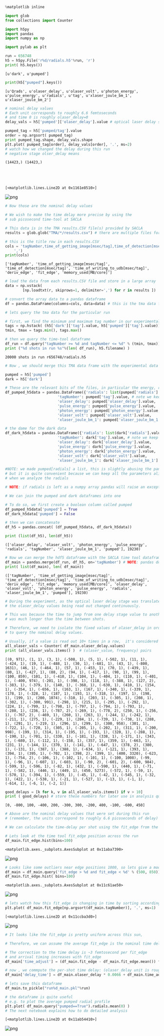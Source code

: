 

```python
%matplotlib inline

import glob
from collections import Counter

import h5py
import pandas
import numpy as np

import pylab as plt
```


```python
run = 656748
h5 = h5py.File('r%d/radials.h5'%run, 'r')
print( h5.keys())
```

    [u'dark', u'pumped']



```python
print(h5["pumped"].keys())
```

    [u'Qrads', u'olaser_delay', u'olaser_volt', u'photon_energy', u'pulse_energy', u'radials', u'tag', u'xlaser_joule_bm_1', u'xlaser_joule_bm_2']



```python
# nominal delay values
# Each unit corresponds to roughly 6.6 femtoseconds
# and time 0 is roughly olaser_delay=0
delay_vals = h5['pumped']['olaser_delay'].value # optical laser delay stage value
```


```python
pumped_tag = h5['pumped/tag'].value
order = np.argsort( pumped_tag)
print pumped_tag.shape, delay_vals.shape
plt.plot( pumped_tag[order], delay_vals[order], '.', ms=2)
# watch how we changed the delay during this run
# negative stage olser_delay means
```

    (14423,) (14423,)





    [<matplotlib.lines.Line2D at 0x1161e8510>]




![png](tma_analysis_sacla_files/tma_analysis_sacla_4_2.png)



```python
# Now those are the nominal delay values

# We wish to make the time delay more precise by using the 
# sub picosecond time-tool at SACLA

# This data is in the TMA results.CSV file(s) provided by SACLA
results = glob.glob("TMA/*/results.csv") # there are multiple files for different parts of the experiment
```


```python
# this is the title row in each results.CSV
cols = 'tagNumber,time_of_getting_image[msec/tag],time_of_detection[msec/tag],time_of_writing_to_udb[msec/tag],deriv_edge,fit_edge,memory_used[MB/core]'.split(
    ',')
print(cols)
```

    ['tagNumber', 'time_of_getting_image[msec/tag]', 'time_of_detection[msec/tag]', 'time_of_writing_to_udb[msec/tag]', 'deriv_edge', 'fit_edge', 'memory_used[MB/core]']



```python
# load the data from each results.CSV file and store in a large array
data = np.vstack(
        [np.loadtxt(r, skiprows=1, delimiter=',') for r in results ])

```


```python
# convert the array data to a pandas dataframe
df = pandas.DataFrame(columns=cols, data=data) # this is the tma data for the entire experiment
```


```python
# lets query the tma data for the particular run 

# first, we find the minimum and maximum tag number in our experimental data h5 file
tags = np.hstack( (h5['dark']['tag'].value, h5['pumped']['tag'].value))
tmin, tmax = tags.min(), tags.max()

# then we query the time-tool dataframe
df_run = df.query("tagNumber >= %d and tagNumber <= %d" % (tmin, tmax))
print ("%d shots in run %s"%(len( df_run), h5.filename) )
```

    20000 shots in run r656748/radials.h5



```python
# Now , we should merge this TMA data frame with the experimental data in the hdf5 file

pumped = h5['pumped']
dark = h5['dark']

# These are the relevant bits of the files, in particular the energy, radials and tag number
df_pumped_h5data = pandas.DataFrame({'radials': list(pumped['radials'].value),
                        'tagNumber': pumped['tag'].value, # note we keep same name tagNumber as the TMA data for merging
                        'olaser_delay': pumped['olaser_delay'].value,
                        'pulse_energy': pumped['pulse_energy'].value,
                        'photon_energy': pumped['photon_energy'].value,
                        'olaser_volt': pumped['olaser_volt'].value,
                        'xlaser_joule_bm_1': pumped['xlaser_joule_bm_1'].value})

# the dame for the dark data
df_dark_h5data = pandas.DataFrame({'radials': list(dark['radials'].value),
                        'tagNumber': dark['tag'].value, # note we keep same name tagNumber as the TMA data for merging
                        'olaser_delay': dark['olaser_delay'].value,
                        'pulse_energy': dark['pulse_energy'].value,
                        'photon_energy': dark['photon_energy'].value,
                        'olaser_volt': dark['olaser_volt'].value,
                        'xlaser_joule_bm_1': dark['xlaser_joule_bm_1'].value})

#NOTE: we made pumped[radials] a list, this is slightly abusing the pandas philosophy
# but it is quite convenient because we can keep all the parameters aligned 
# when we analyze the radials

# NOTE: if radials is left as a numpy array pandas will raise an exception
```


```python
# We can join the pumped and dark dataframes into one

# To do so, we first create a boolean column called pumped
df_pumped_h5data['pumped'] = True
df_dark_h5data['pumped'] = False

# then we can concatenate
df_h5 = pandas.concat( (df_pumped_h5data, df_dark_h5data))
```


```python
print (list(df_h5), len(df_h5))
```

    (['olaser_delay', 'olaser_volt', 'photon_energy', 'pulse_energy', 'radials', 'tagNumber', 'xlaser_joule_bm_1', 'pumped'], 19230)



```python
# Now we can merge the hdf5 dataframe with the SACLA time tool dataframe
df_main = pandas.merge(df_run, df_h5, on='tagNumber') # NOTE: pandas does an inner merge by default
print( list(df_main), len( df_main))
```

    (['tagNumber', 'time_of_getting_image[msec/tag]', 'time_of_detection[msec/tag]', 'time_of_writing_to_udb[msec/tag]', 'deriv_edge', 'fit_edge', 'memory_used[MB/core]', 'olaser_delay', 'olaser_volt', 'photon_energy', 'pulse_energy', 'radials', 'xlaser_joule_bm_1', 'pumped'], 19230)



```python
# During the experiment, as the optical laser delay stage was translated, 
# the olaser_delay values being read out changed continuously.

# This was because the time to jump from one delay stage value to another
# was much longer than the time between shots. 

# Therefore, we need to isolate the fixed values of olaser_delay in order 
# to query the nominal delay values.

# Usually, if a value is read out 10+ times in a row,  it's considered a fixed value
all_olaser_vals = Counter( df_main.olaser_delay.values)
print (all_olaser_vals.items() )  # (olaser_value, frequency) pairs

```

    [(0, 971), (1, 1), (3, 1), (-508, 1), (5, 1), (-502, 1), (11, 1), (-424, 1), (19, 1), (-488, 1), (30, 1), (-681, 1), (43, 1), (-800, 1631), (46, 1), (-464, 1), (57, 1), (-453, 1), (70, 1), (-439, 1), (80, 1), (-427, 1), (88, 2), (94, 1), (-417, 1), (98, 1), (99, 1), (100, 859), (101, 1), (-410, 1), (104, 1), (-404, 1), (110, 1), (-401, 1), (-400, 974), (-201, 1), (-398, 1), (118, 1), (-388, 1), (127, 2), (-383, 1), (-379, 1), (140, 1), (-368, 1), (-630, 1), (410, 1), (154, 1), (-354, 1), (-656, 1), (163, 1), (167, 1), (-340, 1), (-339, 1), (178, 1), (-328, 1), (187, 1), (193, 1), (-318, 1), (197, 1), (198, 1), (199, 1), (200, 1074), (-310, 1), (203, 1), (-305, 1), (208, 1), (-302, 1), (-300, 991), (-298, 1), (215, 1), (-295, 1), (-292, 1), (224, 1), (-799, 1), (-798, 1), (-797, 1), (-794, 1), (-793, 1), (-280, 1), (236, 1), (-787, 2), (-269, 1), (-778, 2), (250, 1), (-256, 1), (-767, 2), (-469, 1), (260, 1), (263, 1), (-244, 1), (-242, 1), (-211, 1), (275, 1), (-229, 1), (284, 1), (-739, 1), (-738, 1), (288, 1), (291, 1), (-219, 1), (296, 1), (299, 1), (300, 958), (301, 1), (-722, 1), (-720, 1), (305, 1), (-205, 1), (-202, 1), (311, 1), (-200, 998), (-199, 1), (314, 1), (-195, 1), (-193, 1), (320, 1), (-288, 1), (-190, 1), (-701, 1), (330, 1), (-181, 1), (338, 1), (-171, 1), (343, 1), (-680, 1), (-112, 1), (-158, 1), (357, 1), (359, 1), (-663, 1), (231, 1), (-144, 1), (370, 1), (-141, 1), (-647, 1), (378, 2), (380, 1), (-131, 1), (387, 1), (388, 1), (-634, 1), (-121, 1), (393, 1), (394, 1), (395, 1), (-702, 1), (398, 2), (399, 1), (400, 3320), (-623, 1), (-754, 2), (-106, 1), (-102, 1), (-101, 1), (-100, 1008), (-99, 1), (-96, 1), (-607, 1), (-603, 1), (-90, 2), (-601, 2), (-600, 984), (-599, 1), (-596, 1), (-82, 1), (432, 1), (-590, 1), (440, 1), (-71, 1), (-582, 1), (446, 1), (449, 1), (450, 5273), (-572, 1), (-59, 1), (-570, 1), (-394, 1), (-559, 1), (-45, 1), (-42, 1), (-545, 1), (-32, 1), (422, 1), (-538, 1), (-21, 1), (-527, 1), (-13, 1), (-1, 1), (-614, 1), (-6, 1), (-2, 1)]



```python
good_delays = [k for k, v in all_olaser_vals.items() if v > 10]
print ( good_delays) # store these numbers for later use in analysis queries
```

    [0, -800, 100, -400, 200, -300, 300, -200, 400, -100, -600, 450]



```python
# Above are the nominal delay values that were set during this run
# (remember, the units correspond to roughly 6.6 picoseconds of delay)

# We can calculate the time-delay per shot using the fit_edge from the time-tool data

# Lets look at the time tool fit_edge position across the run
df_main.fit_edge.hist(bins=100)
```




    <matplotlib.axes._subplots.AxesSubplot at 0x11aba7390>




![png](tma_analysis_sacla_files/tma_analysis_sacla_16_1.png)



```python
# Looks like some outliers near edge positions 1000, so lets give a modest crop to the fit_edge
df_main = df_main.query('fit_edge > %d and fit_edge < %d' % (500, 850))
df_main.fit_edge.hist( bins=100)
```




    <matplotlib.axes._subplots.AxesSubplot at 0x11c61ae50>




![png](tma_analysis_sacla_files/tma_analysis_sacla_17_1.png)



```python
# lets watch how this fit_edge is changing in time by sorting according to tagNumber
plt.plot( df_main.fit_edge[np.argsort(df_main.tagNumber)], '.', ms=1)
```




    [<matplotlib.lines.Line2D at 0x11ccba3d0>]




![png](tma_analysis_sacla_files/tma_analysis_sacla_18_1.png)



```python
# It looks like the fit_edge is pretty uniform across this sun, 

# Therefore, we can assume the average fit_edge is the nominal time delay.

# The correction to the time delay is ~3 femtosecond per fit_edge
# and arrival timing increases with fit_edge
df_main['time_adjust'] = (df_main.fit_edge - df_main.fit_edge.mean()) * 0.003
```


```python
# now , we commpute the per-shot time delay: (olaser_delay unit is roughly 6.6 femtoseconds)
df_main['delay_time'] = df_main.olaser_delay * 0.0066 + df_main.time_adjust
```


```python
# lets save this dataframe
df_main.to_pickle("run%d_main.pkl"%run)
```


```python
# the dataframe is quite useful
# e.g. to plot the average pumped radial profile
plt.plot( df_main.query("pumped==True").radials.mean(0) )
# The next notebook explains how to do detailed analysis
```




    [<matplotlib.lines.Line2D at 0x11ab54410>]




![png](tma_analysis_sacla_files/tma_analysis_sacla_22_1.png)

